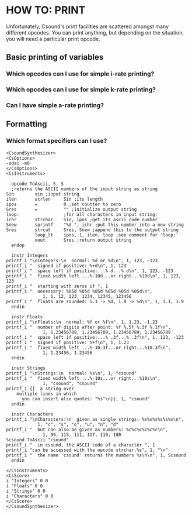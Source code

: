 # HOW TO: PRINT

Unfortunately, Csound's print facilities are scattered amongst many different
opcodes. You can print anything, but depending on the situation, you will need
a particular print opcode.

## Basic printing of variables

### Which opcodes can I use for simple i-rate printing?

### Which opcodes can I use for simple k-rate printing?

### Can I have simple a-rate printing?

##

## Formatting

### Which format specifiers can I use?

```csound
<CsoundSynthesizer>
<CsOptions>
-odac -m0
</CsOptions>
<CsInstruments>

  opcode ToAscii, S, S
  ;returns the ASCII numbers of the input string as string
Sin        xin ;input string
ilen       strlen     Sin ;its length
ipos       =          0 ;set counter to zero
Sres       =          "" ;initialize output string
loop:                 ;for all characters in input string:
ichr       strchar    Sin, ipos ;get its ascii code number
Snew       sprintf    "%d ", ichr ;put this number into a new string
Sres       strcat     Sres, Snew ;append this to the output string
           loop_lt    ipos, 1, ilen, loop ;see comment for 'loop:'
           xout       Sres ;return output string
  endop

  instr Integers
printf_i "\nIntegers:\n  normal: %d or %d\n", 1, 123, -123
printf_i "  signed if positive: %+d\n", 1, 123
printf_i "  space left if positive:...% d...% d\n", 1, 123, -123
printf_i "  fixed width left ...%-10d...or right...%10d\n", 1, 123, 123
printf_i "  starting with zeros if ", 1
printf_i "  necessary: %05d %05d %05d %05d %05d %05d\n",
              1, 1, 12, 123, 1234, 12345, 123456
printf_i "  floats are rounded: 1.1 -> %d, 1.9 -> %d\n", 1, 1.1, 1.9
  endin

  instr Floats
printf_i "\nFloats:\n  normal: %f or %f\n", 1, 1.23, -1.23
printf_i "  number of digits after point: %f %.5f %.3f %.1f\n",
              1, 1.23456789, 1.23456789, 1.23456789, 1.23456789
printf_i "  space left if positive:...% .3f...% .3f\n", 1, 123, -123
printf_i "  signed if positive: %+f\n", 1, 1.23
printf_i "  fixed width left ...%-10.3f...or right...%10.3f\n",
              1, 1.23456, 1.23456
  endin

  instr Strings
printf_i "\nStrings:\n  normal: %s\n", 1, "csound"
printf_i "  fixed width left ...%-10s...or right...%10s\n",
              1, "csound", "csound"
printf_i {{  a string over
    multiple lines in which
      you can insert also quotes: "%s"\n}}, 1, "csound"
  endin

  instr Characters
printf_i "\nCharacters:\n  given as single strings: %s%s%s%s%s%s\n",
            1, "c", "s", "o", "u", "n", "d"
printf_i "  but can also be given as numbers: %c%c%c%c%c%c\n",
              1, 99, 115, 111, 117, 110, 100
Scsound ToAscii "csound"
printf_i "  in csound, the ASCII code of a character ", 1
printf_i "can be accessed with the opcode strchar.%s", 1, "\n"
printf_i "  the name 'csound' returns the numbers %s\n\n", 1, Scsound
  endin

</CsInstruments>
<CsScore>
i "Integers" 0 0
i "Floats" 0 0
i "Strings" 0 0
i "Characters" 0 0
</CsScore>
</CsoundSynthesizer>
```

